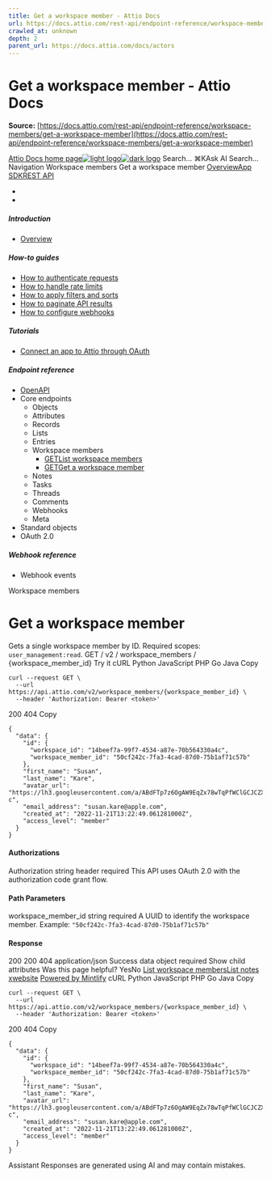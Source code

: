 ```yaml
---
title: Get a workspace member - Attio Docs
url: https://docs.attio.com/rest-api/endpoint-reference/workspace-members/get-a-workspace-member
crawled_at: unknown
depth: 2
parent_url: https://docs.attio.com/docs/actors
---
```


# Get a workspace member - Attio Docs

**Source:** [https://docs.attio.com/rest-api/endpoint-reference/workspace-members/get-a-workspace-member](https://docs.attio.com/rest-api/endpoint-reference/workspace-members/get-a-workspace-member)

[Attio Docs home page![light logo](https://mintlify.s3.us-west-1.amazonaws.com/attio/logo/light.svg)![dark logo](https://mintlify.s3.us-west-1.amazonaws.com/attio/logo/dark.svg)](https://docs.attio.com/)
Search...
⌘KAsk AI
Search...
Navigation
Workspace members
Get a workspace member
[Overview](https://docs.attio.com/docs/overview)[App SDK](https://docs.attio.com/sdk/introduction)[REST API](https://docs.attio.com/rest-api/overview)
* [](https://build.attio.com/)
* [](https://attio.com/help)
##### Introduction
  * [Overview](https://docs.attio.com/rest-api/overview)


##### How-to guides
  * [How to authenticate requests](https://docs.attio.com/rest-api/how-to/authentication)
  * [How to handle rate limits](https://docs.attio.com/rest-api/how-to/rate-limiting)
  * [How to apply filters and sorts](https://docs.attio.com/rest-api/how-to/filtering-and-sorting)
  * [How to paginate API results](https://docs.attio.com/rest-api/how-to/pagination)
  * [How to configure webhooks](https://docs.attio.com/rest-api/how-to/webhooks)


##### Tutorials
  * [Connect an app to Attio through OAuth](https://docs.attio.com/rest-api/tutorials/connect-an-app-through-oauth)


##### Endpoint reference
  * [OpenAPI](https://docs.attio.com/rest-api/endpoint-reference/openapi)
  * Core endpoints
    * Objects
    * Attributes
    * Records
    * Lists
    * Entries
    * Workspace members
      * [GETList workspace members](https://docs.attio.com/rest-api/endpoint-reference/workspace-members/list-workspace-members)
      * [GETGet a workspace member](https://docs.attio.com/rest-api/endpoint-reference/workspace-members/get-a-workspace-member)
    * Notes
    * Tasks
    * Threads
    * Comments
    * Webhooks
    * Meta
  * Standard objects
  * OAuth 2.0


##### Webhook reference
  * Webhook events


Workspace members
# Get a workspace member
Gets a single workspace member by ID.
Required scopes: `user_management:read`.
GET
/
v2
/
workspace_members
/
{workspace_member_id}
Try it
cURL
Python
JavaScript
PHP
Go
Java
Copy
```
curl --request GET \
  --url https://api.attio.com/v2/workspace_members/{workspace_member_id} \
  --header 'Authorization: Bearer <token>'
```

200
404
Copy
```
{
  "data": {
    "id": {
      "workspace_id": "14beef7a-99f7-4534-a87e-70b564330a4c",
      "workspace_member_id": "50cf242c-7fa3-4cad-87d0-75b1af71c57b"
    },
    "first_name": "Susan",
    "last_name": "Kare",
    "avatar_url": "https://lh3.googleusercontent.com/a/ABdFTp7z6OgAW9EqZx78wTqPfWClGCJCZXFjQfBG7rd9=s96-c",
    "email_address": "susan.kare@apple.com",
    "created_at": "2022-11-21T13:22:49.061281000Z",
    "access_level": "member"
  }
}
```

#### Authorizations
[​](https://docs.attio.com/rest-api/endpoint-reference/workspace-members/get-a-workspace-member#authorization-authorization)
Authorization
string
header
required
This API uses OAuth 2.0 with the authorization code grant flow.
#### Path Parameters
[​](https://docs.attio.com/rest-api/endpoint-reference/workspace-members/get-a-workspace-member#parameter-workspace-member-id)
workspace_member_id
string
required
A UUID to identify the workspace member.
Example:
`"50cf242c-7fa3-4cad-87d0-75b1af71c57b"`
#### Response
200
200 404
application/json
Success
[​](https://docs.attio.com/rest-api/endpoint-reference/workspace-members/get-a-workspace-member#response-data)
data
object
required
Show child attributes
Was this page helpful?
YesNo
[List workspace members](https://docs.attio.com/rest-api/endpoint-reference/workspace-members/list-workspace-members)[List notes](https://docs.attio.com/rest-api/endpoint-reference/notes/list-notes)
[x](https://x.com/Attio)[website](https://attio.com)
[Powered by Mintlify](https://mintlify.com/preview-request?utm_campaign=poweredBy&utm_medium=referral&utm_source=docs.attio.com)
cURL
Python
JavaScript
PHP
Go
Java
Copy
```
curl --request GET \
  --url https://api.attio.com/v2/workspace_members/{workspace_member_id} \
  --header 'Authorization: Bearer <token>'
```

200
404
Copy
```
{
  "data": {
    "id": {
      "workspace_id": "14beef7a-99f7-4534-a87e-70b564330a4c",
      "workspace_member_id": "50cf242c-7fa3-4cad-87d0-75b1af71c57b"
    },
    "first_name": "Susan",
    "last_name": "Kare",
    "avatar_url": "https://lh3.googleusercontent.com/a/ABdFTp7z6OgAW9EqZx78wTqPfWClGCJCZXFjQfBG7rd9=s96-c",
    "email_address": "susan.kare@apple.com",
    "created_at": "2022-11-21T13:22:49.061281000Z",
    "access_level": "member"
  }
}
```

Assistant
Responses are generated using AI and may contain mistakes.
